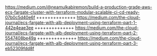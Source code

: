 https://medium.com/@neamulkabiremon/build-a-production-grade-aws-ecs-fargate-cluster-with-terraform-modular-scalable-ci-cd-ready-07b0c5d40e6f
++++++++++++++
https://medium.com/the-cloud-journal/ecs-fargate-with-alb-deployment-using-terraform-part-1-442e4eae3ee
++++++++++++++
https://medium.com/the-cloud-journal/ecs-fargate-with-alb-deployment-using-terraform-part-2-5547408be49a
++++++++++++++
https://medium.com/the-cloud-journal/ecs-fargate-with-alb-deployment-using-terraform-part-3-eb52309fdd8f
